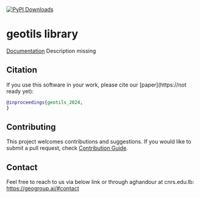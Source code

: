 [![PyPI Downloads](https://static.pepy.tech/badge/geotils)](https://pepy.tech/projects/geotils)

# geotils library

[Documentation](https://geotils.readthedocs.io/en/stable/)
Description missing    

## Citation

If you use this software in your work, please cite our [paper](https://not ready yet):
```bibtex
@inproceedings{geotils_2024,
}
```

## Contributing

This project welcomes contributions and suggestions. If you would like to submit a pull request, check [Contribution Guide](https://github.com/sindresorhus/awesome/blob/main/contributing.md). 


## Contact
Feel free to reach to us via below link or through aghandour at cnrs.edu.lb:
https://geogroup.ai/#contact

